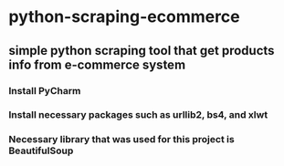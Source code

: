 # python-scraping-ecommerce
## simple python scraping tool that get products info from e-commerce system
### Install PyCharm
### Install necessary packages such as urllib2, bs4, and xlwt
### Necessary library that was used for this project is BeautifulSoup
